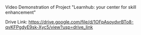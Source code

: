 Video Demonstration of Project "Learnhub: your center for skill enhancement"

Drive Link: https://drive.google.com/file/d/1OFpAsoydvrBTo8-qvKFPgdyE9sk-Xyc5/view?usp=drive_link
